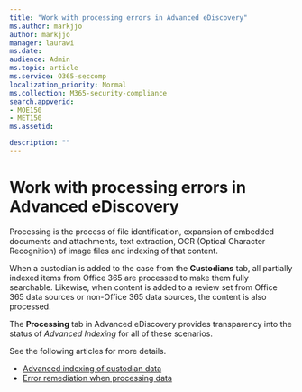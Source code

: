 ```yaml
---
title: "Work with processing errors in Advanced eDiscovery"
ms.author: markjjo
author: markjjo
manager: laurawi
ms.date: 
audience: Admin
ms.topic: article
ms.service: O365-seccomp
localization_priority: Normal
ms.collection: M365-security-compliance 
search.appverid: 
- MOE150
- MET150
ms.assetid: 

description: ""
---
```


# Work with processing errors in Advanced eDiscovery

Processing is the process of file identification, expansion of embedded documents and attachments, text extraction, OCR (Optical Character Recognition) of image files and indexing of that content.  

When a custodian is added to the case from the **Custodians** tab, all partially indexed items from Office 365 are processed to make them fully searchable.  Likewise, when content is added to a review set from Office 365 data sources or non-Office 365 data sources, the content is also processed.

The **Processing** tab in Advanced eDiscovery provides transparency into the status of *Advanced Indexing* for all of these scenarios.

See the following articles for more details.

- [Advanced indexing of custodian data](indexing-custodian-data.md)
- [Error remediation when processing data](error-remediation.md)
